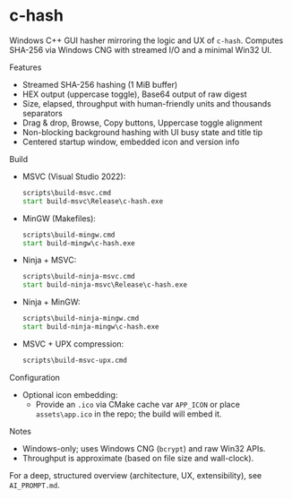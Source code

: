 # c-hash

Windows C++ GUI hasher mirroring the logic and UX of `c-hash`. Computes SHA-256 via Windows CNG with streamed I/O and a minimal Win32 UI.

Features

- Streamed SHA-256 hashing (1 MiB buffer)
- HEX output (uppercase toggle), Base64 output of raw digest
- Size, elapsed, throughput with human-friendly units and thousands separators
- Drag & drop, Browse, Copy buttons, Uppercase toggle alignment
- Non-blocking background hashing with UI busy state and title tip
- Centered startup window, embedded icon and version info

Build

- MSVC (Visual Studio 2022):

  ```bat
  scripts\build-msvc.cmd
  start build-msvc\Release\c-hash.exe
  ```

- MinGW (Makefiles):

  ```bat
  scripts\build-mingw.cmd
  start build-mingw\c-hash.exe
  ```

- Ninja + MSVC:

  ```bat
  scripts\build-ninja-msvc.cmd
  start build-ninja-msvc\Release\c-hash.exe
  ```

- Ninja + MinGW:

  ```bat
  scripts\build-ninja-mingw.cmd
  start build-ninja-mingw\c-hash.exe
  ```

- MSVC + UPX compression:
  ```bat
  scripts\build-msvc-upx.cmd
  ```

Configuration

- Optional icon embedding:
  - Provide an `.ico` via CMake cache var `APP_ICON` or place `assets\app.ico` in the repo; the build will embed it.

Notes

- Windows-only; uses Windows CNG (`bcrypt`) and raw Win32 APIs.
- Throughput is approximate (based on file size and wall-clock).

For a deep, structured overview (architecture, UX, extensibility), see `AI_PROMPT.md`.
